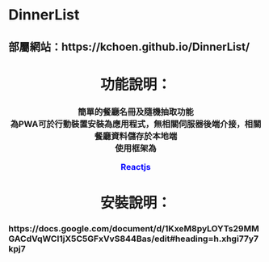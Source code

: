 # DinnerList

<h2>部屬網站：https://kchoen.github.io/DinnerList/</h2>
<h1 align="center">功能說明：</h1>
<h3 align="center">
簡單的餐廳名冊及隨機抽取功能<br>
為PWA可於行動裝置安裝為應用程式，無相關伺服器後端介接，相關餐廳資料儲存於本地端<br>
使用框架為 <p style="color:blue;">Reactjs</p>
</h3>
<h1 align="center">安裝說明：</h1>
<h3>https://docs.google.com/document/d/1KxeM8pyLOYTs29MMGACdVqWCI1jX5C5GFxVvS844Bas/edit#heading=h.xhgi77y7kpj7</h2>
